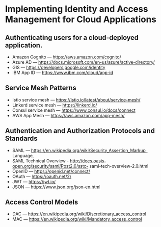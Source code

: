 # Implementing Identity and Access Management for Cloud Applications

## Authenticating users for a cloud-deployed application.
* Amazon Cognito — https://aws.amazon.com/cognito/
* Azure AD — https://docs.microsoft.com/en-us/azure/active-directory/
* GIS — https://developers.google.com/identity
* IBM App ID — https://www.ibm.com/cloud/app-id

## Service Mesh Patterns

* Istio service mesh — https://istio.io/latest/about/service-mesh/
* Linkerd service mesh — https://linkerd.io/
* Consul service mesh — https://www.consul.io/docs/connect
* AWS App Mesh — https://aws.amazon.com/app-mesh/

## Authentication and Authorization Protocols and Standards
* SAML — https://en.wikipedia.org/wiki/Security_Assertion_Markup_ Language, 
* SAML Technical Overview - http://docs.oasis-open.org/security/saml/Post2.0/sstc- saml-tech-overview-2.0.html
* OpenID — https://openid.net/connect/
* OAuth — https://oauth.net/2/
* JWT — https://jwt.io/
* JSON — https://www.json.org/json-en.html

## Access Control Models
* DAC — https://en.wikipedia.org/wiki/Discretionary_access_control
* MAC — https://en.wikipedia.org/wiki/Mandatory_access_control